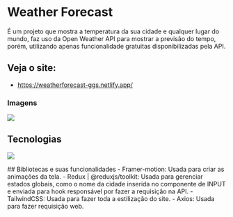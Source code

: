 # Weather Forecast

É um projeto que mostra a temperatura da sua cidade e qualquer lugar do mundo,
faz uso da Open Weather API para mostrar a previsão do tempo, porém, utilizando apenas funcionalidade gratuitas disponibilizadas pela API.

## Veja o site:
- https://weatherforecast-ggs.netlify.app/
### Imagens

<img src='https://images2.imgbox.com/d7/8c/13JNUJbj_o.png' />

## Tecnologias
<p>
  <a href="https://skillicons.dev">
    <img src="https://skillicons.dev/icons?i=react,typescript,redux,tailwindcss,html,css" />
  </a>
</p>
## Bibliotecas e suas funcionalidades
- Framer-motion: Usada para criar as animações da tela.
- Redux | @reduxjs/toolkit: Usada para gerenciar estados globais, como o nome da cidade inserida no componente de INPUT e enviada para hook responsável por fazer a requisição na API.
- TailwindCSS: Usada para fazer toda a estilização do site.
- Axios: Usada para fazer requisição web.



